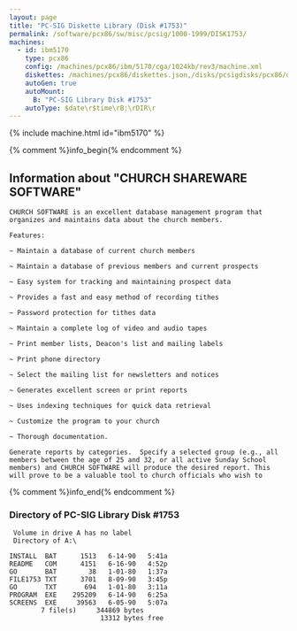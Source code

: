 ```yaml
---
layout: page
title: "PC-SIG Diskette Library (Disk #1753)"
permalink: /software/pcx86/sw/misc/pcsig/1000-1999/DISK1753/
machines:
  - id: ibm5170
    type: pcx86
    config: /machines/pcx86/ibm/5170/cga/1024kb/rev3/machine.xml
    diskettes: /machines/pcx86/diskettes.json,/disks/pcsigdisks/pcx86/diskettes.json
    autoGen: true
    autoMount:
      B: "PC-SIG Library Disk #1753"
    autoType: $date\r$time\rB:\rDIR\r
---
```


{% include machine.html id="ibm5170" %}

{% comment %}info_begin{% endcomment %}

## Information about "CHURCH SHAREWARE SOFTWARE"

    CHURCH SOFTWARE is an excellent database management program that
    organizes and maintains data about the church members.
    
    Features:
    
    ~ Maintain a database of current church members
    
    ~ Maintain a database of previous members and current prospects
    
    ~ Easy system for tracking and maintaining prospect data
    
    ~ Provides a fast and easy method of recording tithes
    
    ~ Password protection for tithes data
    
    ~ Maintain a complete log of video and audio tapes
    
    ~ Print member lists, Deacon's list and mailing labels
    
    ~ Print phone directory
    
    ~ Select the mailing list for newsletters and notices
    
    ~ Generates excellent screen or print reports
    
    ~ Uses indexing techniques for quick data retrieval
    
    ~ Customize the program to your church
    
    ~ Thorough documentation.
    
    Generate reports by categories.  Specify a selected group (e.g., all
    members between the age of 25 and 32, or all active Sunday School
    members) and CHURCH SOFTWARE will produce the desired report. This
    will prove to be a valuable tool to church officials who wish to
{% comment %}info_end{% endcomment %}


### Directory of PC-SIG Library Disk #1753

     Volume in drive A has no label
     Directory of A:\

    INSTALL  BAT      1513   6-14-90   5:41a
    README   COM      4151   6-16-90   4:52p
    GO       BAT        38   1-01-80   1:37a
    FILE1753 TXT      3701   8-09-90   3:45p
    GO       TXT       694   1-01-80   3:11a
    PROGRAM  EXE    295209   6-14-90   6:25a
    SCREENS  EXE     39563   6-05-90   5:07a
            7 file(s)     344869 bytes
                           13312 bytes free
